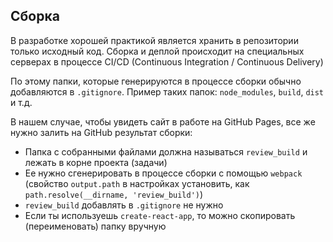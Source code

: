 ## Сборка

В разработке хорошей практикой является хранить в репозитории только исходный код. Сборка и деплой происходит на специальных серверах в процессе CI/CD (Continuous Integration / Continuous Delivery)

По этому папки, которые генерируются в процессе сборки обычно добавляются в <code>.gitignore</code>. Пример таких папок: <code>node_modules</code>, <code>build</code>, <code>dist</code> и т.д.

В нашем случае, чтобы увидеть сайт в работе на GitHub Pages, все же нужно залить на GitHub результат сборки:

<ul>
  <li>Папка с собранными файлами должна называться <code>review_build</code> и лежать в корне проекта (задачи)</li>
  <li>Ее нужно сгенерировать в процессе сборки с помощью <code>webpack</code> (свойство <code>output.path</code> в настройках установить, как <code>path.resolve(__dirname, 'review_build')</code>)</li>
  <li><code>review_build</code> добавлять в <code>.gitignore</code> не нужно</li>
  <li>Если ты используешь <code>create-react-app</code>, то можно скопировать (переименовать) папку вручную</li>
</ul>
